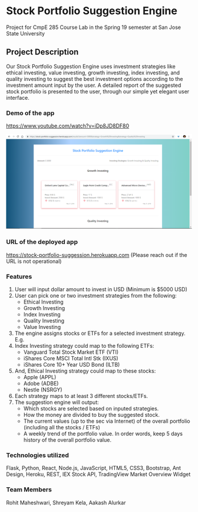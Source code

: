 # Stock Portfolio Suggestion Engine
Project for CmpE 285 Course Lab in the Spring 19 semester at San Jose State University

## Project Description
Our Stock Portfolio Suggestion Engine uses investment strategies like ethical investing, value investing, growth investing, index investing, and quality investing to suggest the best investment options according to the investment amount input by the user. A detailed report of the suggested stock portfolio is presented to the user, through our simple yet elegant user interface.

### Demo of the app
https://www.youtube.com/watch?v=iDp8JD8DF80  

![](https://github.com/shreyamkela/stock-portfolio-suggestion-engine/blob/master/results-thumbnail.PNG?raw=true)

### URL of the deployed app
https://stock-portfolio-suggession.herokuapp.com 
(Please reach out if the URL is not operational)

### Features
1) User will input dollar amount to invest in USD (Minimum is $5000 USD)
2) User can pick one or two investment strategies from the following:
    - Ethical Investing
    - Growth Investing
    - Index Investing
    - Quality Investing
    - Value Investing
3) The engine assigns stocks or ETFs for a selected investment strategy. E.g.
4) Index Investing strategy could map to the following ETFs:
    - Vanguard Total Stock Market ETF (VTI)
    - iShares Core MSCI Total Intl Stk (IXUS)
    - iShares Core 10+ Year USD Bond (ILTB)
5) And, Ethical Investing strategy could map to these stocks:
    - Apple (APPL)
    - Adobe (ADBE)
    - Nestle (NSRGY)
6) Each strategy maps to at least 3 different stocks/ETFs.
7) The suggestion engine will output:
    - Which stocks are selected based on inputed strategies.
    - How the money are divided to buy the suggested stock.
    - The current values (up to the sec via Internet) of the overall portfolio (including all the stocks / ETFs)
    - A weekly trend of the portfolio value. In order words, keep 5 days history of the overall portfolio value.
    
### Technologies utilized
Flask, Python, React, Node.js, JavaScript, HTML5, CSS3, Bootstrap, Ant Design, Heroku, REST, IEX Stock API, TradingView Market Overview Widget
  
### Team Members
Rohit Maheshwari, Shreyam Kela, Aakash Alurkar
